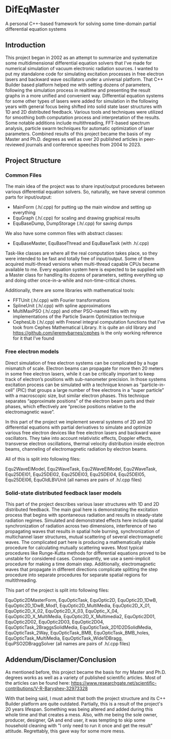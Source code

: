 # DifEqMaster
A personal C++-based framework for solving some time-domain partial differential equation systems 

## Introduction
This project began in 2002 as an attempt to summarize and systematize some multidimensional differential equation solvers that I've made for numerical simulation of vacuum electronic radiation sources. I wanted to put my standalone code for simulating excitation processes in free electron lasers and backward wave oscillators under a universal platform. That C++ Builder based platform helped me with setting dozens of parameters, following the simulation process in realtime and presenting the result graphs in a more unified and convenient way. Differential equation systems for some other types of lasers were added for simulation in the following years with general focus being shifted into solid state laser structures with 1D and 2D distributed feedback. Various tools and techniques were utilized for smoothing both computation process and interpretation of the results. Some notable additions include multithreading, FFT-based spectrum analysis, particle swarm techniques for automatic optimization of laser parameters. Combined results of this project became the basis of my Master and Ph.D. degrees as well as over 20 published articles in peer-reviewed journals and conference speeches from 2004 to 2023.

## Project Structure
### Common Files
The main idea of the project was to share input/output procedures between various differential equation solvers. So, naturally, we have several common parts for input/output:

* MainForm (.h/.cpp)  for putting up the main window and setting up everything
* EquGraph (.h/.cpp) for scaling and drawing graphical results
* EquBaseDump, DumpStorage (.h/.cpp)  for saving dumps

We also have some common files with abstract classes:
* EquBaseMaster, EquBaseThread and EquBaseTask (with .h/.cpp)
  
Task-like classes are where all the real computation takes place, so they were intended to be fast and totally free of input/output. Some of them acquired multi-thread versions when multi-thread capable CPUs became available to me. Every equation system here is expected to be supplied with a Master class for handling its dozens of parameters, setting everything up and doing other once-in-a-while and non-time-critical chores.

Additionally, there are some libraries with mathematical tools:

* FFTUnit (.h/.cpp) with Fourier transformations
* SplineUnit (.h/.cpp)   with spline approximations
* MultiMaxPSO (.h/.cpp)  and other PSO-named files with my implementations of the Particle Swarm Optimization technique
* CephesLib (.h/.cpp)  with Fresnel integral computation functions that I’ve took from Cephes Mathematical Library. It is quite an old library and https://github.com/jeremybarnes/cephes is the only working reference for it that I’ve found
  
### Free electron models

Direct simulation of free electron systems can be complicated by a huge mismatch of scale. Electron beams can propagate for more then 20 meters in some free electron lasers, while it can be critically important to keep track of electron’s positions with sub-nanometer precision. In those systems excitation process can be simulated with a technique known as “particle-in-cell” (PIC) that groups a large number of free electrons in a “super particle” with a macroscopic size, but similar electron phases. This technique separates “approximate positions” of the electron beam parts and their phases, which effectively are “precise positions relative to the electromagnetic wave”.

In this part of the project we implement several systems of 2D and 3D differential equations with partial derivatives to simulate and optimize various free electron devices like free electron lasers and backward wave oscillators. They take into account relativistic effects, Doppler effects, transverse electron oscillations, thermal velocity distribution inside electron beams, channeling of electromagnetic radiation by electron beams. 

All of this is split into following files:

Equ2WaveElModel, Equ2WaveTask, Equ2WaveElModel, Equ2WaveTask, Equ25DEl01, Equ25DEl02, Equ25DEl03, Equ25DEl04, Equ25DEl05, Equ25DEl06, EquOldLBVUnit (all names are pairs of .h/.cpp files) 

### Solid-state distributed feedback laser models

This part of the project describes various laser structures with 1D and 2D distributed feedback. The main goal here is demonstrating the excitation process that begins with spontaneous radiation and results in steady-state radiation regimes.  Simulated and demonstrated effects here include spatial synchronization of radiation across two dimensions, interference of two propagating waves that results in spatial hole burning, synchronization of multichannel laser structures, mutual scattering of several electromagnetic waves.
The complicated part here is producing a mathematically stable procedure for calculating mutually scattering waves. Most typical procedures like Runge-Kutta methods for differential equations proved to be unstable for considered cases. Consequently, we use a semi-implicit procedure for making a time domain step. Additionally, electromagnetic waves that propagate in different directions complicate splitting the step procedure into separate procedures for separate spatial regions for multithreading.

This part of the project is split into following files:

EquOptic2DMasterForm, EquOpticTask, EquOptic2D, EquOptic2D_1DwB, EquOptic2D_1DwB_Mod1, EquOptic2D_MultiMedia, EquOptic2D_X_01, EquOptic2D_X_02, EquOptic2D_X_03, EquOptic_X_04, EquOptic2D_X_MultiMedia, EquOptic2D_X_Multimedia2, EquOptic2D01, EquOptic2D02, EquOptic2D03, EquOptic2D04, EquOpticTask_2BraggsSolidMedia, EquOpticTask_2D1D2DSolidMedia, EquOpticTask_2Way, EquOpticTask_BMB, EquOpticTask_BMB_holes, EquOpticTask_MultiMedia, EquOpticTask_Wide1DBragg, EquPSO2DBraggSolver (all names are pairs of .h/.cpp files) 

## Addendum/Disclamer/Conclusion

As mentioned before, this project became the basis for my Master and Ph.D. degrees works as well as a variety of published scientific articles. Most of the articles can be found here:
https://www.researchgate.net/scientific-contributions/V-R-Baryshev-32973328

With that being said, I must admit that both the project structure and its C++ Builder platform are quite outdated. Partially, this is a result of the project's 20 years lifespan. Something was being altered and added during this whole time and that creates a mess. Also, with me being the sole owner, producer, designer, QA and end user, it was tempting to skip some household cleaning with "I only need to run it once and get the result" attitude. Regrettably, this gave way for some more mess.




